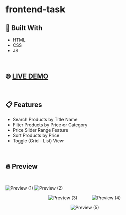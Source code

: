 # frontend-task

## 🔨 Built With 
- HTML
- CSS
- JS

<br />

## 🌐 [LIVE DEMO](https://frontend-task.pages.dev/) 

<br />

## 📋 Features 
- Search Products by Title Name
- Filter Products by Price or Category
- Price Slider Range Feature
- Sort Products by Price
- Toggle (Grid - List) View

<br />

## 🔥 Preview 

<br />

![Preview (1)](https://user-images.githubusercontent.com/52681435/161135685-989b232a-422e-4e9b-9dff-99fab47658bc.png)
![Preview (2)](https://user-images.githubusercontent.com/52681435/161135945-9b5c0c65-ac83-4ada-bdfa-41778a96a94f.png)

<div align="center">

![Preview (3)](https://user-images.githubusercontent.com/52681435/161135760-69232f0c-1bef-44f7-a327-428087a792c6.png)
&nbsp;&nbsp;&nbsp;&nbsp;&nbsp;&nbsp;&nbsp;&nbsp;&nbsp;&nbsp;
![Preview (4)](https://user-images.githubusercontent.com/52681435/161136639-5a5121f5-8a7b-4127-a7fb-b9f67231cf1e.png)

</div>

<div align="center">

![Preview (5)](https://user-images.githubusercontent.com/52681435/161136155-fbec7df2-68fa-49e9-8801-c9599c452583.png)

</div>
